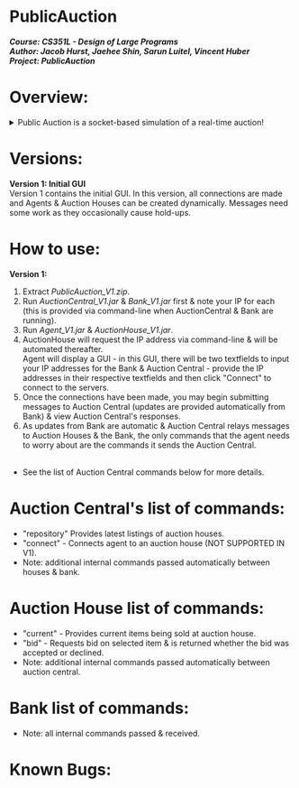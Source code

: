 # PublicAuction
<b>***Course: CS351L - Design of Large Programs<br>
Author: Jacob Hurst, Jaehee Shin, Sarun Luitel, Vincent Huber<br>
Project: PublicAuction***</b><br>

# Overview:
<details>
<summary>Public Auction is a socket-based simulation of a real-time auction!</summary>
<br>
Agents are created/cleared dynamically as users connect/disconnect to the servers (Bank & AuctionCentral).<br>
Upon connecting, agent's are given a bank account with a private key & an initial deposit. From there, the Agent's connection to Auction Central is made & the agent may begin bidding when Auction Houses are opened. <br><br>

Auction Houses are created dynamically & exit when they no longer have items to sell. Auction Houses are registered & accessed via Auction Central. <br><br>

Auction Central (static @ known address) acts as a middle-man between the agent, the agent's bank, & the auction house by mitigating transactions & providing updates from houses. <br><br>

The Bank (static @ known address) opens agent bank accounts & accepts fund requests from auction central. <br><br>
</details>

# Versions:
<b>Version 1: Initial GUI </b><br>
Version 1 contains the initial GUI. In this version, all connections are made and Agents & Auction Houses can be created dynamically. Messages need some work as they occasionally cause hold-ups. <br>

# How to use:
<b>Version 1:</b><br>
1) Extract *PublicAuction_V1.zip*. <br>
2) Run *AuctionCentral_V1.jar* & *Bank_V1.jar* first & note your IP for each (this is provided via command-line when AuctionCentral & Bank are running). <br>
3) Run *Agent_V1.jar* & *AuctionHouse_V1.jar*. <br>
4) AuctionHouse will request the IP address via command-line & will be automated thereafter. <br>
Agent will display a GUI - in this GUI, there will be two textfields to input your IP addresses for the Bank & Auction Central - provide the IP addresses in their respective textfields and then click "Connect" to connect to the servers. <br>
5) Once the connections have been made, you may begin submitting messages to Auction Central (updates are provided automatically from Bank) & view Auction Central's responses. <br>
6) As updates from Bank are automatic & Auction Central relays messages to Auction Houses & the Bank, the only commands that the agent needs to worry about are the commands it sends the Auction Central. <br><br>
* See the list of Auction Central commands below for more details. <br>

# Auction Central's list of commands:
* "repository"  Provides latest listings of auction houses. <br>
* "connect" - Connects agent to an auction house (NOT SUPPORTED IN V1). <br>
* Note: additional internal commands passed automatically between houses & bank. <br>

# Auction House list of commands:
* "current" - Provides current items being sold at auction house. <br>
* "bid" - Requests bid on selected item & is returned whether the bid was accepted or declined. <br>
* Note: additional internal commands passed automatically between auction central. <br>

# Bank list of commands:
* Note: all internal commands passed & received.

# Known Bugs:
<br>
